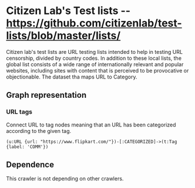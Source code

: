 # Citizen Lab's Test lists -- https://github.com/citizenlab/test-lists/blob/master/lists/

Citizen lab's test lists are URL testing lists intended to help in testing URL censorship, divided by country codes. In addition to these local lists, the global list consists of a wide range of internationally relevant and popular websites, including sites with content that is perceived to be provocative or objectionable. The dataset tha maps URL to Category.

## Graph representation

### URL tags
Connect URL to tag nodes meaning that an URL has been categorized according to the
given tag.
```
(u:URL {url: "https://www.flipkart.com/"})-[:CATEGORIZED]->(t:Tag {label: 'COMM'})
```

## Dependence

This crawler is not depending on other crawlers.